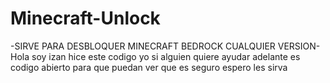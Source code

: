 # Minecraft-Unlock
-SIRVE PARA DESBLOQUER MINECRAFT BEDROCK CUALQUIER VERSION- Hola soy izan hice este codigo yo si alguien quiere ayudar adelante es codigo abierto para que puedan ver que es seguro espero les sirva
